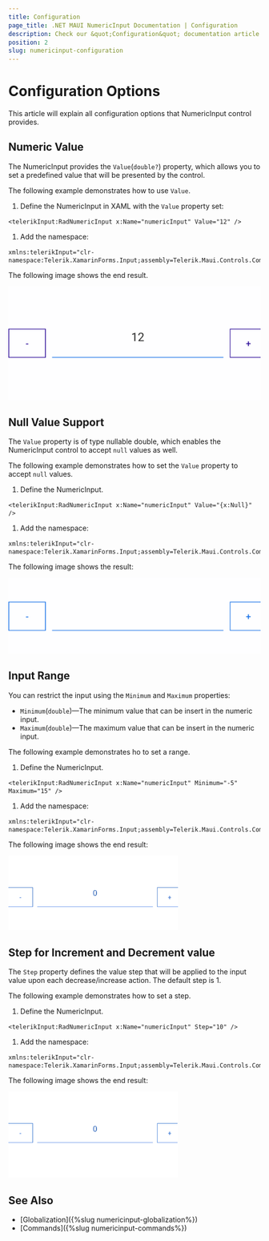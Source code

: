```yaml
---
title: Configuration
page_title: .NET MAUI NumericInput Documentation | Configuration
description: Check our &quot;Configuration&quot; documentation article for Telerik NumericInput for .NET MAUI
position: 2
slug: numericinput-configuration
---
```


# Configuration Options

This article will explain all configuration options that NumericInput control provides.

## Numeric Value

The NumericInput provides the `Value`(`double?`) property, which allows you to set a predefined value that will be presented by the control.

The following example demonstrates how to use `Value`.

1. Define the NumericInput in XAML with the `Value` property set:

 ```XAML
<telerikInput:RadNumericInput x:Name="numericInput" Value="12" />
 ```

1. Add the namespace:

 ```XAML
xmlns:telerikInput="clr-namespace:Telerik.XamarinForms.Input;assembly=Telerik.Maui.Controls.Compatibility"
 ```


The following image shows the end result.

![NumericInput Value](images/numericinput-value.png)

## Null Value Support

The `Value` property is of type nullable double, which enables the NumericInput control to accept `null` values as well.

The following example demonstrates how to set the `Value` property to accept `null` values.

1. Define the NumericInput.

 ```XAML
<telerikInput:RadNumericInput x:Name="numericInput" Value="{x:Null}" />
 ```

1. Add the namespace:

 ```XAML
xmlns:telerikInput="clr-namespace:Telerik.XamarinForms.Input;assembly=Telerik.Maui.Controls.Compatibility"
 ```


The following image shows the result:

![NumericInput Null Value](images/numericinput-null-value.png)

## Input Range

You can restrict the input using the `Minimum` and `Maximum` properties:

* `Minimum`(`double`)&mdash;The minimum value that can be insert in the numeric input.
* `Maximum`(`double`)&mdash;The maximum value that can be insert in the numeric input.

The following example demonstrates ho to set a range.

1. Define the NumericInput.

 ```XAML
<telerikInput:RadNumericInput x:Name="numericInput" Minimum="-5" Maximum="15" />
 ```

1. Add the namespace:

 ```XAML
xmlns:telerikInput="clr-namespace:Telerik.XamarinForms.Input;assembly=Telerik.Maui.Controls.Compatibility"
 ```


The following image shows the end result:

![NumericInput Minimum Maximum Values](images/numeric-min-max-values.gif)

## Step for Increment and Decrement value

The `Step` property defines the value step that will be applied to the input value upon each decrease/increase action. The default step is 1.

The following example demonstrates how to set a step.

1. Define the NumericInput.

 ```XAML
<telerikInput:RadNumericInput x:Name="numericInput" Step="10" />
 ```

1. Add the namespace:

 ```XAML
xmlns:telerikInput="clr-namespace:Telerik.XamarinForms.Input;assembly=Telerik.Maui.Controls.Compatibility"
 ```


The following image shows the end result:

![NumericInput Step Feature](images/numericinput-step-feature.gif)

## See Also

- [Globalization]({%slug numericinput-globalization%})
- [Commands]({%slug numericinput-commands%})
